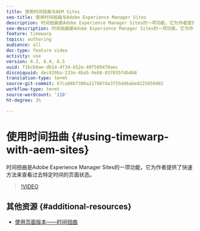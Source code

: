 ```yaml
---
title: 使用时间扭曲与AEM Sites
seo-title: 使用时间扭曲与Adobe Experience Manager Sites
description: 时间扭曲是Adobe Experience Manager Sites的一项功能，它为作者提供了快速方法来查看过去特定时间的页面状态。
seo-description: 时间扭曲是Adobe Experience Manager Sites的一项功能，它为作者提供了快速方法来查看过去特定时间的页面状态。
feature: timewarp
topics: authoring
audience: all
doc-type: feature video
activity: use
version: 6.3, 6.4, 6.5
uuid: f1bcb8ae-db14-4f3d-b52e-48f589470aec
discoiquuid: dec419ba-233e-4ba5-9eb8-837035f4b4b8
translation-type: tm+mt
source-git-commit: 67ca08bf386a217807da3755d46abed225050d02
workflow-type: tm+mt
source-wordcount: '118'
ht-degree: 3%

---
```



# 使用时间扭曲 {#using-timewarp-with-aem-sites}

时间扭曲是Adobe Experience Manager Sites的一项功能，它为作者提供了快速方法来查看过去特定时间的页面状态。

>[!VIDEO](https://video.tv.adobe.com/v/17453/?quality=9&learn=on)

## 其他资源 {#additional-resources}

* [使用页面版本——时间扭曲](https://docs.adobe.com/content/help/en/experience-manager-65/authoring/siteandpage/working-with-page-versions.html#Timewarp)
